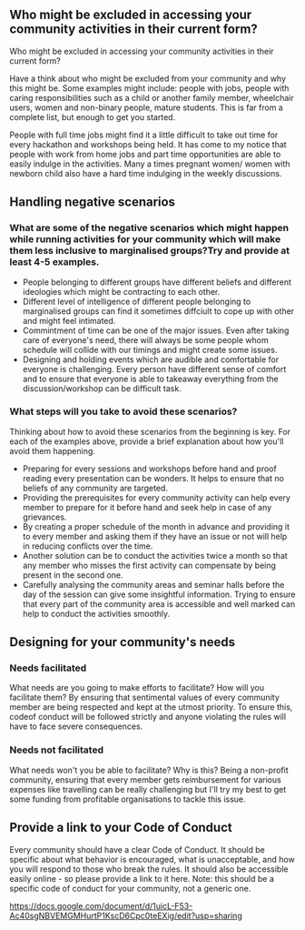 ## Who might be excluded in accessing your community activities in their current form?

Who might be excluded in accessing your community activities in their current form? 

Have a think about who might be excluded from your community and why this might be. Some examples might include: people with jobs, people with caring responsibilities such as a child or another family member, wheelchair users, women and non-binary people, mature students. This is far from a complete list, but enough to get you started. 

People with full time jobs might find it a little difficult to take out time for every hackathon and workshops being held. It has come to my notice that people with work from home jobs and part time opportunities are able to easily indulge in the activities. Many a times pregnant women/ women with newborn child also have a hard time indulging in the weekly discussions. 

## Handling negative scenarios

### What are some of the negative scenarios which might happen while running activities for your community which will make them less inclusive to marginalised groups?Try and provide at least 4-5 examples.
- People belonging to different groups have different beliefs and different ideologies which might be contracting to each other.
- Different level of intelligence of different people belonging to marginalised groups can find it sometimes diffciult to cope up with other and might feel intimated.
- Commintment of time can be one of the major issues. Even after taking care of everyone's need, there will always be some people whom schedule will collide with our timings and might create some issues.
- Designing and holding events which are audible and comfortable for everyone is challenging. Every person have different sense of comfort and 
to ensure that everyone is able to takeaway everything from the discussion/workshop can be difficult task.

### What steps will you take to avoid these scenarios?
Thinking about how to avoid these scenarios from the beginning is key. For each of the examples above, provide a
brief explanation about how you'll avoid them happening.
- Preparing for every sessions and workshops before hand and proof reading every presentation can be wonders. It helps to ensure 
that no beliefs of any community are targeted.
- Providing the prerequisites for every community activity can help every member to prepare for it before hand and seek help in case of any grievances.
- By creating a proper schedule of the month in advance and providing it to every member and asking them if they have an issue or not will help in reducing conflicts over the time.
- Another solution can be to conduct the activities twice a month so that any member who misses the first activity can compensate by being present in the second one.
- Carefully analysing the community areas and seminar halls before the day of the session can give some insightful information. 
Trying to ensure that every part of the community area is accessible and well marked can help to conduct the activities smoothly. 

## Designing for your community's needs
### Needs facilitated
What needs are you going to make efforts to facilitate? How will you facilitate them?
By ensuring that sentimental values of every community member are being respected and kept at the utmost priority. To ensure this, codeof conduct will be followed strictly and anyone violating the rules will have to face severe consequences.

### Needs not facilitated
What needs won't you be able to facilitate? Why is this?
Being a non-profit community, ensuring that every member gets reimbursement for various expenses like travelling can be really challenging
but I'll try my best to get some funding from profitable organisations to tackle this issue.

## Provide a link to your Code of Conduct
Every community should have a clear Code of Conduct. It should be specific about what behavior is encouraged, what is unacceptable, and how you will respond to those who break the rules. It should also be accessible easily online - so please provide a link to it here.
Note: this should be a specific code of conduct for your community, not a generic one.

https://docs.google.com/document/d/1uicL-F53-Ac40sgNBVEMGMHurtP1KscD6Cpc0teEXig/edit?usp=sharing

